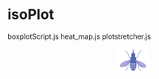 # isoPlot
boxplotScript.js
heat_map.js
plotstretcher.js
<p align="center"><img width=12.5% src="https://github.com/mikekd106/isoPlot/blob/master/purplemos.png"></p>

